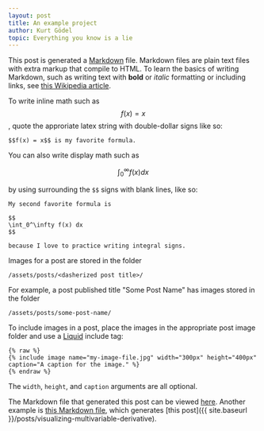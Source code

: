 ```yaml
---
layout: post
title: An example project
author: Kurt Gödel
topic: Everything you know is a lie
---
```


This post is generated a [Markdown](https://daringfireball.net/projects/markdown/) file. Markdown files are plain text files with extra markup that compile to HTML. To learn the basics of writing Markdown, such as writing text with **bold** or _italic_ formatting or including links, see [this Wikipedia article](https://en.wikipedia.org/wiki/Markdown#Example).

To write inline math such as $$f(x) = x$$, quote the approriate latex string with double-dollar signs like so:

```
$$f(x) = x$$ is my favorite formula.
```

You can also write display math such as

$$
\int_0^\infty f(x) dx
$$

by using surrounding the `$$` signs with blank lines, like so:

```
My second favorite formula is 

$$
\int_0^\infty f(x) dx
$$

because I love to practice writing integral signs.
```

Images for a post are stored in the folder

```
/assets/posts/<dasherized post title>/
```

For example, a post published title "Some Post Name" has images stored in the folder

```
/assets/posts/some-post-name/
```

To include images in a post, place the images in the appropriate post image folder and use a [Liquid](https://shopify.github.io/liquid/) include tag:

```
{% raw %}
{% include image name="my-image-file.jpg" width="300px" height="400px" caption="A caption for the image." %}
{% endraw %}
```

The `width`, `height`, and `caption` arguments are all optional.

The Markdown file that generated this post can be viewed [here](https://raw.githubusercontent.com/chnn/project-project-website/master/_posts/1934-01-01-example.md). Another example is [this Markdown file](https://raw.githubusercontent.com/chnn/project-project-website/master/_posts/2017-07-08-visualizing-multivariable-derivative.md), which generates [this post]({{ site.baseurl }}/posts/visualizing-multivariable-derivative).
